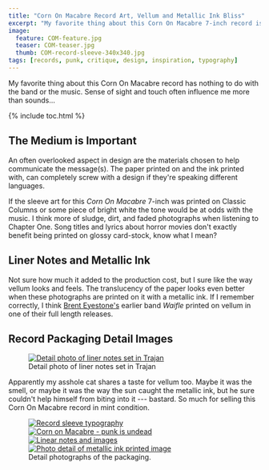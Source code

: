 ```yaml
---
title: "Corn On Macabre Record Art, Vellum and Metallic Ink Bliss"
excerpt: "My favorite thing about this Corn On Macabre 7-inch record is the use of vellum and metallic inks in the sleeve."
image: 
  feature: COM-feature.jpg
  teaser: COM-teaser.jpg
  thumb: COM-record-sleeve-340x340.jpg
tags: [records, punk, critique, design, inspiration, typography]
---
```


My favorite thing about this Corn On Macabre record has nothing to do with the band or the music. Sense of sight and touch often influence me more than sounds...

{% include toc.html %}

## The Medium is Important

An often overlooked aspect in design are the materials chosen to help communicate the message(s). The paper printed on and the ink printed with, can completely screw with a design if they're speaking different languages.

If the sleeve art for this *Corn On Macabre* 7-inch was printed on Classic Columns or some piece of bright white the tone would be at odds with the music. I think more of sludge, dirt, and faded photographs when listening to Chapter One. Song titles and lyrics about horror movies don't exactly benefit being printed on glossy card-stock, know what I mean?

## Liner Notes and Metallic Ink

Not sure how much it added to the production cost, but I sure like the way vellum looks and feels. The translucency of the paper looks even better when these photographs are printed on it with a metallic ink. If I remember correctly, I think [Brent Eyestone's](http://www.discogs.com/artist/Brent+Eyestone) earlier band *Waifle* printed on vellum in one of their full length releases.

## Record Packaging Detail Images

<figure>
	<a href="{{ site.url }}/assets/images/COM-metallic-ink-trajan.jpg" class="fancybox" rel="gallery" title="Everyone's favorite movie poster typeface, Trajan."><img src="{{ site.url }}/assets/images/COM-metallic-ink-trajan-620x197.jpg" alt="Detail photo of liner notes set in Trajan" /></a>
	<figcaption>Detail photo of liner notes set in Trajan</figcaption>
</figure>

Apparently my asshole cat shares a taste for vellum too. Maybe it was the smell, or maybe it was the way the sun caught the metallic ink, but he sure couldn't help himself from biting into it --- bastard. So much for selling this Corn On Macabre record in mint condition.

<figure class="half">
	<a href="{{ site.url }}/assets/images/COM-record-sleeve-typography.jpg"><img src="{{ site.url }}/assets/images/COM-record-sleeve-typography-300.jpg" alt="Record sleeve typography" /></a>
	<a href="{{ site.url }}/assets/images/COM-punk-is-undead.jpg"><img src="{{ site.url }}/assets/images/COM-punk-is-undead-300.jpg" alt="Corn on Macabre - punk is undead" /></a>
	<a href="{{ site.url }}/assets/images/COM-record-sleeve.jpg"><img src="{{ site.url }}/assets/images/COM-record-sleeve-300.jpg" alt="Linear notes and images" /></a>
    <a href="{{ site.url }}/assets/images/COM-metallic-ink-image.jpg"><img src="{{ site.url }}/assets/images/COM-metallic-ink-image-300.jpg" alt="Photo detail of metallic ink printed image" /></a>
	<figcaption>Detail photographs of the packaging.</figcaption>
</figure>

